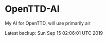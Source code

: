 # OpenTTD-AI
My AI for OpenTTD, will use primarily air

Latest backup: Sun Sep 15 02:06:01 UTC 2019

